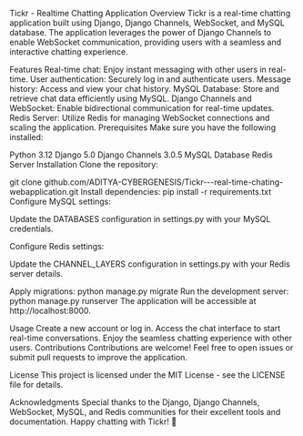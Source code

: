 Tickr - Realtime Chatting Application Overview Tickr is a real-time chatting application built using Django, Django Channels, WebSocket, and MySQL database. The application leverages the power of Django Channels to enable WebSocket communication, providing users with a seamless and interactive chatting experience.

Features Real-time chat: Enjoy instant messaging with other users in real-time. User authentication: Securely log in and authenticate users. Message history: Access and view your chat history. MySQL Database: Store and retrieve chat data efficiently using MySQL. Django Channels and WebSocket: Enable bidirectional communication for real-time updates. Redis Server: Utilize Redis for managing WebSocket connections and scaling the application. Prerequisites Make sure you have the following installed:

Python 3.12 Django 5.0 Django Channels 3.0.5 MySQL Database Redis Server Installation Clone the repository:

git clone github.com/ADITYA-CYBERGENESIS/Tickr---real-time-chating-webapplication.git Install dependencies: pip install -r requirements.txt Configure MySQL settings:

Update the DATABASES configuration in settings.py with your MySQL credentials.

Configure Redis settings:

Update the CHANNEL_LAYERS configuration in settings.py with your Redis server details.

Apply migrations: python manage.py migrate Run the development server: python manage.py runserver The application will be accessible at http://localhost:8000.

Usage Create a new account or log in. Access the chat interface to start real-time conversations. Enjoy the seamless chatting experience with other users. Contributions Contributions are welcome! Feel free to open issues or submit pull requests to improve the application.

License This project is licensed under the MIT License - see the LICENSE file for details.

Acknowledgments Special thanks to the Django, Django Channels, WebSocket, MySQL, and Redis communities for their excellent tools and documentation. Happy chatting with Tickr! 🚀